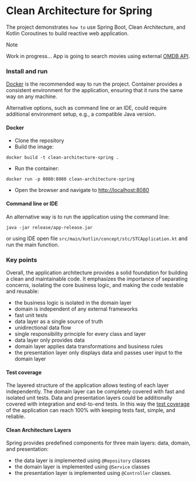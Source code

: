 # Clean Architecture for Spring
The project demonstrates `how to` use Spring Boot, Clean Architecture, and Kotlin Coroutines to build reactive web application.

> [!NOTE]
> Work in progress...
> App is going to search movies using external [OMDB API](https://www.omdbapi.com).

### Install and run
[Docker](https://docs.docker.com/get-started/get-docker/) is the recommended way to run the project. Container provides a consistent environment for the application, ensuring that it runs the same way on any machine.

Alternative options, such as command line or an IDE, could require additional environment setup, e.g., a compatible Java version.

#### Docker
* Clone the repository
* Build the image:
```shell
docker build -t clean-architecture-spring .
```
* Run the container:
```shell
docker run -p 8080:8080 clean-architecture-spring
```
* Open the browser and navigate to [http://localhost:8080](http://localhost:8080)

#### Command line or IDE
An alternative way is to run the application using the command line:
```shell
java -jar release/app-release.jar
```
or using IDE open file `src/main/kotlin/concept/stc/STCApplication.kt` and run the main function.

### Key points
Overall, the application architecture provides a solid foundation for building a clean and maintainable code. It emphasizes the importance of separating concerns, isolating the core business logic, and making the code testable and reusable:
* the business logic is isolated in the domain layer 
* domain is independent of any external frameworks
* fast unit tests
* data layer as a single source of truth
* unidirectional data flow
* single responsibility principle for every class and layer
* data layer only provides data
* domain layer applies data transformations and business rules
* the presentation layer only displays data and passes user input to the domain layer

#### Test coverage
The layered structure of the application allows testing of each layer independently. The domain layer can be completely covered with fast and isolated unit tests. Data and presentation layers could be additionally covered with integration and end-to-end tests. 
In this way the [test coverage](test-coverage-report/index.html) of the application can reach 100% with keeping tests fast, simple, and reliable.

#### Clean Architecture Layers
Spring provides predefined components for three main layers: data, domain, and presentation: 
* the data layer is implemented using `@Repository` classes
* the domain layer is implemented using `@Service` classes 
* the presentation layer is implemented using `@Controller` classes.
